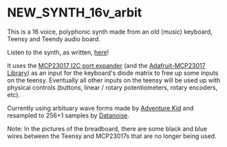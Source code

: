 # NEW_SYNTH_16v_arbit

This is a 16 voice, polyphonic synth made from an old (music) keyboard, Teensy and Teendy audio board.

Listen to the synth, as written, [here](https://soundcloud.com/matt-luniewski/synth-sound)!

It uses the [MCP23017 I2C port expander](https://www.adafruit.com/product/732) (and the [Adafruit-MCP23017 Library](https://github.com/adafruit/Adafruit-MCP23017-Arduino-Library)) as an input for the keyboard's diode matrix to free up some inputs on the teensy. Eventually all other inputs on the teensy will be used up with physical controls (buttons, linear / rotary potentiometers, rotary encoders, etc).

Currently using arbituary wave forms made by [Adventure Kid](https://www.adventurekid.se/) and resampled to 256+1 samples by [Datanoise](https://github.com/DatanoiseTV). 

Note: In the pictures of the breadboard, there are some black and blue wires between the Teensy and MCP23017s that are no longer being used.
